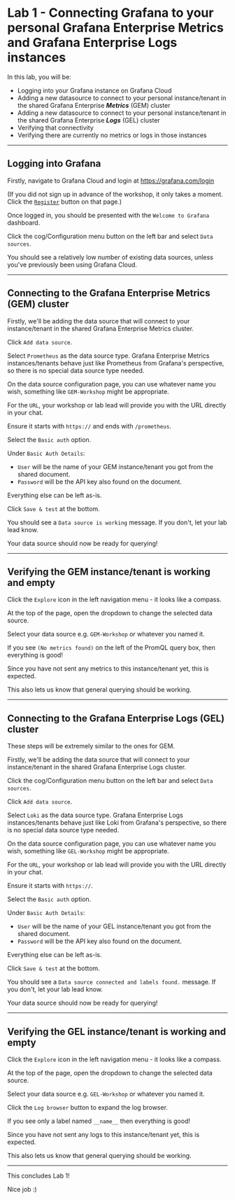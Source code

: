 # Lab 1 - Connecting Grafana to your personal Grafana Enterprise Metrics and Grafana Enterprise Logs instances

In this lab, you will be:
- Logging into your Grafana instance on Grafana Cloud
- Adding a new datasource to connect to your personal instance/tenant in the shared Grafana Enterprise **_Metrics_** (GEM) cluster
- Adding a new datasource to connect to your personal instance/tenant in the shared Grafana Enterprise **_Logs_** (GEL) cluster
- Verifying that connectivity
- Verifying there are currently no metrics or logs in those instances

---

## Logging into Grafana
Firstly, navigate to Grafana Cloud and login at https://grafana.com/login

(If you did not sign up in advance of the workshop, it only takes a moment. Click the [`Register`](https://grafana.com/signup) button on that page.)

Once logged in, you should be presented with the `Welcome to Grafana` dashboard.

Click the cog/Configuration menu button on the left bar and select `Data sources`.

You should see a relatively low number of existing data sources, unless you've previously been using Grafana Cloud.

---


## Connecting to the Grafana Enterprise Metrics (GEM) cluster

Firstly, we'll be adding the data source that will connect to your instance/tenant in the shared Grafana Enterprise Metrics cluster.

Click `Add data source`.

Select `Prometheus` as the data source type. Grafana Enterprise Metrics instances/tenants behave just like Prometheus from Grafana's perspective, so there is no special data source type needed.

On the data source configuration page, you can use whatever name you wish, something like `GEM-Workshop` might be appropriate.

For the `URL`, your workshop or lab lead will provide you with the URL directly in your chat.

Ensure it starts with `https://` and ends with `/prometheus`.

Select the `Basic auth` option.

Under `Basic Auth Details`:
- `User` will be the name of your GEM instance/tenant you got from the shared document.
- `Password` will be the API key also found on the document.

Everything else can be left as-is.

Click `Save & test` at the bottom.

You should see a `Data source is working` message. If you don't, let your lab lead know.

Your data source should now be ready for querying!

---

## Verifying the GEM instance/tenant is working and empty

Click the `Explore` icon in the left navigation menu - it looks like a compass.

At the top of the page, open the dropdown to change the selected data source.

Select your data source e.g. `GEM-Workshop` or whatever you named it.

If you see `(No metrics found)` on the left of the PromQL query box, then everything is good!

Since you have not sent any metrics to this instance/tenant yet, this is expected.

This also lets us know that general querying should be working.

---

## Connecting to the Grafana Enterprise Logs (GEL) cluster

These steps will be extremely similar to the ones for GEM.

Firstly, we'll be adding the data source that will connect to your instance/tenant in the shared Grafana Enterprise Logs cluster.

Click the cog/Configuration menu button on the left bar and select `Data sources`.

Click `Add data source`.

Select `Loki` as the data source type. Grafana Enterprise Logs instances/tenants behave just like Loki from Grafana's perspective, so there is no special data source type needed.

On the data source configuration page, you can use whatever name you wish, something like `GEL-Workshop` might be appropriate.

For the `URL`, your workshop or lab lead will provide you with the URL directly in your chat.

Ensure it starts with `https://`.

Select the `Basic auth` option.

Under `Basic Auth Details`:
- `User` will be the name of your GEL instance/tenant you got from the shared document.
- `Password` will be the API key also found on the document.

Everything else can be left as-is.

Click `Save & test` at the bottom.

You should see a `Data source connected and labels found.` message. If you don't, let your lab lead know.

Your data source should now be ready for querying!

---

## Verifying the GEL instance/tenant is working and empty

Click the `Explore` icon in the left navigation menu - it looks like a compass.

At the top of the page, open the dropdown to change the selected data source.

Select your data source e.g. `GEL-Workshop` or whatever you named it.

Click the `Log browser` button to expand the log browser.

If you see only a label named `__name__` then everything is good!

Since you have not sent any logs to this instance/tenant yet, this is expected.

This also lets us know that general querying should be working.

---

This concludes Lab 1!

Nice job :)